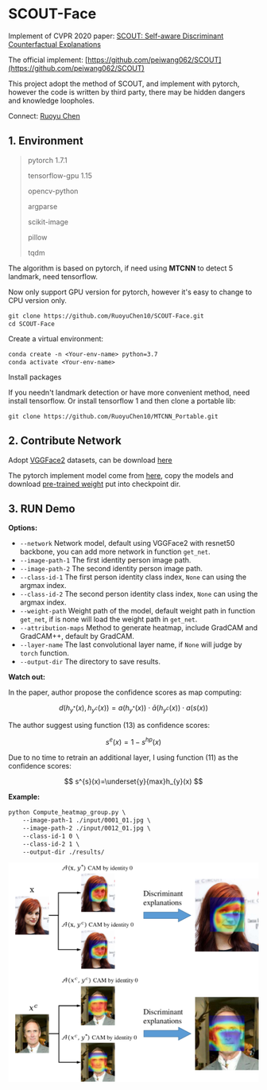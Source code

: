 # SCOUT-Face

Implement of CVPR 2020 paper: [SCOUT: Self-aware Discriminant Counterfactual Explanations](https://openaccess.thecvf.com/content_CVPR_2020/html/Wang_SCOUT_Self-Aware_Discriminant_Counterfactual_Explanations_CVPR_2020_paper.html)

The official implement: [https://github.com/peiwang062/SCOUT](https://github.com/peiwang062/SCOUT)

This project adopt the method of SCOUT, and implement with pytorch, however the code is written by third party, there may be hidden dangers and knowledge loopholes.

Connect: [Ruoyu Chen](https://ruoyuchen10.github.io/)

## 1. Environment

> pytorch 1.7.1
>
> tensorflow-gpu 1.15
>
> opencv-python
>
> argparse
>
> scikit-image
>
> pillow
>
> tqdm

The algorithm is based on pytorch, if need using **MTCNN** to detect 5 landmark, need tensorflow.

Now only support GPU version for pytorch, however it's easy to change to CPU version only.

```shell
git clone https://github.com/RuoyuChen10/SCOUT-Face.git
cd SCOUT-Face
```

Create a virtual environment:

```shell
conda create -n <Your-env-name> python=3.7
conda activate <Your-env-name>
```

Install packages

If you needn't landmark detection or have more convenient method, need install tensorflow. Or install tensorflow 1 and then clone a portable lib:

```shell
git clone https://github.com/RuoyuChen10/MTCNN_Portable.git
```

## 2. Contribute Network

Adopt [VGGFace2](https://github.com/ox-vgg/vgg_face2) datasets, can be download [here](https://www.graviti.cn/open-datasets/VGGFace2)

The pytorch implement model come from [here](https://github.com/cydonia999/VGGFace2-pytorch), copy the models and download [pre-trained weight](https://drive.google.com/file/d/1gy9OJlVfBulWkIEnZhGpOLu084RgHw39/view) put into checkpoint dir.

## 3. RUN Demo

**Options:**

- `--network` Network model, default using VGGFace2 with resnet50 backbone, you can add more network in function `get_net`.
- `--image-path-1` The first identity person image path.
- `--image-path-2` The second identity person image path.
- `--class-id-1` The first person identity class index, `None` can using the argmax index.
- `--class-id-2` The second person identity class index, `None` can using the argmax index.
- `--weight-path` Weight path of the model, default weight path in function `get_net`, if is none will load the weight path in `get_net`.
- `--attribution-maps` Method to generate heatmap, include GradCAM and GradCAM++, default by GradCAM.
- `--layer-name` The last convolutional layer name, if `None` will judge by `torch` function.
- `--output-dir` The directory to save results.

**Watch out:**

In the paper, author propose the confidence scores as map computing:

$$
d(h_{y^{*}}(x),h_{y^{c}}(x))=a(h_{y^{*}}(x))\cdot \bar{a}(h_{y^{c}}(x))\cdot a(s(x))
$$

The author suggest using function (13) as confidence scores:

$$s^{e}(x)=1-s^{hp}(x)$$

Due to no time to retrain an additional layer, I using function (11) as the confidence scores:

$$
s^{s}(x)=\underset{y}{max}h_{y}(x)
$$

**Example:**

```shell
python Compute_heatmap_group.py \
    --image-path-1 ./input/0001_01.jpg \
    --image-path-2 ./input/0012_01.jpg \
    --class-id-1 0 \
    --class-id-2 1 \
    --output-dir ./results/
```

![](./image/Picture1.png)
